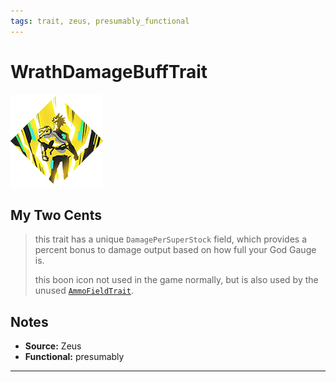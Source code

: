 ```yaml
---
tags: trait, zeus, presumably_functional
---
```

<!-- end front matter -->
# WrathDamageBuffTrait 
![](BoonIcons/Zeus_08_Large.png)

## My Two Cents
> this trait has a unique `DamagePerSuperStock` field, which provides a percent bonus to damage output based on how full your God Gauge is.
> 
> this boon icon  not used in the game normally, but is also used by the unused [`AmmoFieldTrait`](AmmoFieldTrait.md).

## Notes
* **Source:** Zeus
* **Functional:** presumably

---